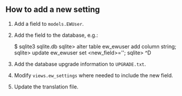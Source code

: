 How to add a new setting
------------------------

1. Add a field to `models.EWUser`.
2. Add the field to the database, e.g.:

    $ sqlite3 sqlite.db
    sqlite> alter table ew_ewuser add column <new field> string;
    sqlite> update ew_ewuser set <new_field>='';
    sqlite> ^D

3. Add the database upgrade information to `UPGRADE.txt`.
4. Modify `views.ew_settings` where needed to include the new field.
5. Update the translation file.
